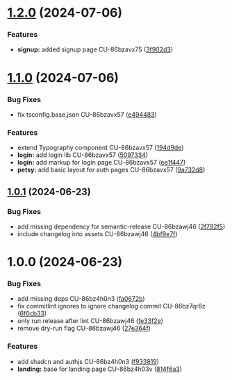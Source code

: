 # [1.2.0](https://github.com/tar-aldev/petsy/compare/v1.1.0...v1.2.0) (2024-07-06)


### Features

* **signup:** added signup page CU-86bzavx75 ([3f902d3](https://github.com/tar-aldev/petsy/commit/3f902d307a163ba409c84eb6cede9c98cb4d7ab6))

# [1.1.0](https://github.com/tar-aldev/petsy/compare/v1.0.1...v1.1.0) (2024-07-06)


### Bug Fixes

* fix tsconfig.base.json  CU-86bzavx57 ([e494483](https://github.com/tar-aldev/petsy/commit/e494483498a3e607448c7ca0f4ad435579a41367))


### Features

* extend Typography component CU-86bzavx57 ([194d9de](https://github.com/tar-aldev/petsy/commit/194d9dea4715e8c48470c0e0c21891ad7ba8a954))
* **login:** add login lib CU-86bzavx57 ([5097334](https://github.com/tar-aldev/petsy/commit/5097334d5b03b688f85996e8c700bd1e0768b318))
* **login:** add markup for login page CU-86bzavx57 ([ee1f447](https://github.com/tar-aldev/petsy/commit/ee1f4478713b49496e863563f028dc50f670f5e1))
* **petsy:** add basic layout for auth pages CU-86bzavx57 ([9a732d8](https://github.com/tar-aldev/petsy/commit/9a732d859b383a154c3db30e5ef05f5dc384393e))

## [1.0.1](https://github.com/tar-aldev/petsy/compare/v1.0.0...v1.0.1) (2024-06-23)


### Bug Fixes

* add missing dependency for semantic-release CU-86bzawj46 ([2f792f5](https://github.com/tar-aldev/petsy/commit/2f792f54186f6c6bf16664944a058dfc66d31971))
* include changelog into assets CU-86bzawj46 ([4bf9e7f](https://github.com/tar-aldev/petsy/commit/4bf9e7fe6e9ebbf754f5c7e6419e3426afbf1133))

# 1.0.0 (2024-06-23)


### Bug Fixes

* add missing deps CU-86bz4h0n3 ([fa0672b](https://github.com/tar-aldev/petsy/commit/fa0672b9ad5aa138272df292d0f16e6672eef31b))
* fix commitlint ignores to ignore changelog commit CU-86bz7qr8z ([6f0cb33](https://github.com/tar-aldev/petsy/commit/6f0cb33a97af73d38d58a89050ffac4b0bf78f35))
* only run release after lint CU-86bzawj46 ([fe33f2e](https://github.com/tar-aldev/petsy/commit/fe33f2e7eb70cb798f5c31325a87a04f69d692a8))
* remove dry-run flag CU-86bzawj46 ([27e364f](https://github.com/tar-aldev/petsy/commit/27e364ffb5aff5355fc720e8c63b18927eb17c3b))


### Features

* add shadcn and authjs CU-86bz4h0n3 ([f933819](https://github.com/tar-aldev/petsy/commit/f9338193b5d920ddce6cdaa936a5ddb3635bc199))
* **landing:** base for landing page CU-86bz4h03v ([814f6a3](https://github.com/tar-aldev/petsy/commit/814f6a346cec46292690c94bbd6b49b23c3f7bab))

